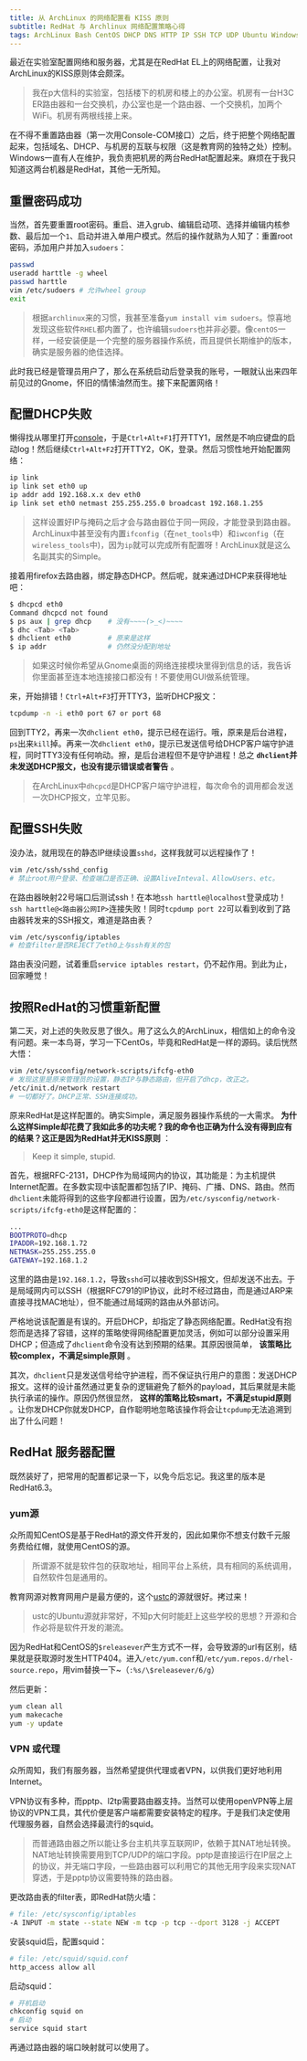 ```yaml
---
title: 从 ArchLinux 的网络配置看 KISS 原则
subtitle: RedHat 与 Archlinux 网络配置策略心得
tags: ArchLinux Bash CentOS DHCP DNS HTTP IP SSH TCP UDP Ubuntu Windows grep kill 网络 路由 操作系统
---
```


最近在实验室配置网络和服务器，尤其是在RedHat EL上的网络配置，让我对ArchLinux的KISS原则体会颇深。

> 我在p大信科的实验室，包括楼下的机房和楼上的办公室。机房有一台H3C ER路由器和一台交换机，办公室也是一个路由器、一个交换机，加两个WiFi。机房有两根线接上来。

在不得不重置路由器（第一次用Console-COM接口）之后，终于把整个网络配置起来，包括域名、DHCP、与机房的互联与权限（这是教育网的独特之处）控制。Windows一直有人在维护，我负责把机房的两台RedHat配置起来。麻烦在于我只知道这两台机器是RedHat，其他一无所知。

<!--more-->

## 重置密码成功

当然，首先要重置root密码。重启、进入grub、编辑启动项、选择并编辑内核参数、最后加一个`1`、启动并进入单用户模式。然后的操作就熟为人知了：重置root密码，添加用户并加入`sudoers`：

```bash
passwd
useradd harttle -g wheel
passwd harttle
vim /etc/sudoers # 允许wheel group
exit
```

> 根据`archlinux`来的习惯，我甚至准备`yum install vim sudoers`。惊喜地发现这些软件`RHEL`都内置了，也许编辑`sudoers`也并非必要。像`centOS`一样，一经安装便是一个完整的服务器操作系统，而且提供长期维护的版本，确实是服务器的绝佳选择。

此时我已经是管理员用户了，那么在系统启动后登录我的账号，一眼就认出来四年前见过的Gnome，怀旧的情愫油然而生。接下来配置网络！


## 配置DHCP失败

懒得找从哪里打开[console](/2016/06/08/shell-config-files.html)，于是`Ctrl+Alt+F1`打开TTY1，居然是不响应键盘的启动log！然后继续`Ctrl+Alt+F2`打开TTY2，OK，登录。然后习惯性地开始配置网络：

```bash
ip link
ip link set eth0 up
ip addr add 192.168.x.x dev eth0
ip link set eth0 netmast 255.255.255.0 broadcast 192.168.1.255
```

> 这样设置好IP与掩码之后才会与路由器位于同一网段，才能登录到路由器。ArchLinux中甚至没有内置`ifconfig`（在`net_tools`中）和`iwconfig`（在`wireless_tools`中)，因为`ip`就可以完成所有配置呀！ArchLinux就是这么名副其实的Simple。

接着用firefox去路由器，绑定静态DHCP。然后呢，就来通过DHCP来获得地址吧：

```bash
$ dhcpcd eth0
Command dhcpcd not found
$ ps aux | grep dhcp    # 没有~~~~(>_<)~~~~ 
$ dhc <Tab> <Tab>
$ dhclient eth0         # 原来是这样
$ ip addr               # 仍然没分配到地址
```

> 如果这时候你希望从Gnome桌面的网络连接模块里得到信息的话，我告诉你里面甚至连本地连接接口都没有！不要使用GUI做系统管理。

来，开始排错！`Ctrl+Alt+F3`打开TTY3，监听DHCP报文：

```bash
tcpdump -n -i eth0 port 67 or port 68
```

回到TTY2，再来一次`dhclient eth0`，提示已经在运行。哦，原来是后台进程，`ps`出来`kill`掉。再来一次`dhclient eth0`，提示已发送信号给DHCP客户端守护进程，同时TTY3没有任何响动。擦，是后台进程但不是守护进程！总之 **`dhclient`并未发送DHCP报文，也没有提示错误或者警告** 。

> 在ArchLinux中`dhcpcd`是DHCP客户端守护进程，每次命令的调用都会发送一次DHCP报文，立竿见影。


## 配置SSH失败

没办法，就用现在的静态IP继续设置`sshd`，这样我就可以远程操作了！

```bash
vim /etc/ssh/sshd_config
# 禁止root用户登录、检查端口是否正确、设置AliveInteval、AllowUsers、etc。
```

在路由器映射22号端口后测试ssh！在本地`ssh harttle@localhost`登录成功！`ssh harttle@<路由器公网IP>`连接失败！同时`tcpdump port 22`可以看到收到了路由器转发来的SSH报文，难道是路由表？

```bash
vim /etc/sysconfig/iptables
# 检查filter是否REJECT了eth0上与ssh有关的包
```

路由表没问题，试着重启`service iptables restart`，仍不起作用。到此为止，回家睡觉！


## 按照RedHat的习惯重新配置

第二天，对上述的失败反思了很久。用了这么久的ArchLinux，相信如上的命令没有问题。来一本鸟哥，学习一下CentOs，毕竟和RedHat是一样的源码。读后恍然大悟：

```bash
vim /etc/sysconfig/network-scripts/ifcfg-eth0
# 发现这里是原来管理员的设置，静态IP与静态路由，但开启了dhcp，改正之。
/etc/init.d/network restart
# 一切都好了。DHCP正常、SSH连接成功。
```

原来RedHat是这样配置的。确实Simple，满足服务器操作系统的一大需求。 **为什么这样Simple却花费了我如此多的功夫呢？我的命令也正确为什么没有得到应有的结果？这正是因为RedHat并无KISS原则** ：

> Keep it simple, stupid.

首先，根据RFC-2131，DHCP作为局域网内的协议，其功能是：为主机提供Internet配置。在多数实现中该配置都包括了IP、掩码、广播、DNS、路由。然而`dhclient`未能将得到的这些字段都进行设置，因为`/etc/sysconfig/network-scripts/ifcfg-eth0`是这样配置的：

```bash
...
BOOTPROTO=dhcp
IPADDR=192.168.1.72
NETMASK=255.255.255.0
GATEWAY=192.168.1.2
```

这里的路由是`192.168.1.2`，导致`sshd`可以接收到SSH报文，但却发送不出去。于是局域网内可以SSH（根据RFC791的IP协议，此时不经过路由，而是通过ARP来直接寻找MAC地址），但不能通过局域网的路由从外部访问。

严格地说该配置是有误的。开启DHCP，却指定了静态网络配置。RedHat没有抱怨而是选择了容错，这样的策略使得网络配置更加灵活，例如可以部分设置采用DHCP；但造成了`dhclient`命令没有达到预期的结果。其原因很简单， **该策略比较complex，不满足simple原则** 。

其次，`dhclient`只是发送信号给守护进程，而不保证执行用户的意图：发送DHCP报文。这样的设计虽然通过更复杂的逻辑避免了额外的payload，其后果就是未能执行承诺的操作。原因仍然很显然， **这样的策略比较smart，不满足stupid原则** 。让你发DHCP你就发DHCP，自作聪明地忽略该操作将会让`tcpdump`无法追溯到出了什么问题！

## RedHat 服务器配置

既然装好了，把常用的配置都记录一下，以免今后忘记。我这里的版本是RedHat6.3。

### yum源

众所周知CentOS是基于RedHat的源文件开发的，因此如果你不想支付数千元服务费给红帽，就使用CentOS的源。

> 所谓源不就是软件包的获取地址，相同平台上系统，具有相同的系统调用，自然软件包是通用的。

教育网源对教育网用户是最方便的，这个[ustc](https://lug.ustc.edu.cn/wiki/mirrors/help/centos)的源就很好。拷过来！

> ustc的Ubuntu源就非常好，不知p大何时能赶上这些学校的思想？开源和合作必将是软件开发的潮流。

因为RedHat和CentOS的`$releasever`产生方式不一样，会导致源的url有区别，结果就是获取源时发生HTTP404。进入`/etc/yum.conf`和`/etc/yum.repos.d/rhel-source.repo`，用vim替换一下~（`:%s/\$releasever/6/g`）

然后更新：

```bash
yum clean all
yum makecache
yum -y update
```

### VPN 或代理 

众所周知，我们有服务器，当然希望提供代理或者VPN，以供我们更好地利用Internet。

VPN协议有多种，而pptp、l2tp需要路由器支持。当然可以使用openVPN等上层协议的VPN工具，其代价便是客户端都需要安装特定的程序。于是我们决定使用代理服务器，自然会选择最流行的squid。

> 而普通路由器之所以能让多台主机共享互联网IP，依赖于其NAT地址转换。NAT地址转换需要用到TCP/UDP的端口字段。pptp是直接运行在IP层之上的协议，并无端口字段，一些路由器可以利用它的其他无用字段来实现NAT穿透，于是pptp协议需要特殊的路由器。


更改路由表的filter表，即RedHat防火墙：

```bash
# file: /etc/sysconfig/iptables
-A INPUT -m state --state NEW -m tcp -p tcp --dport 3128 -j ACCEPT
```

安装squid后，配置squid：

```bash
# file: /etc/squid/squid.conf
http_access allow all
```

启动squid：

```bash
# 开机启动
chkconfig squid on
# 启动
service squid start
```

再通过路由器的端口映射就可以使用了。

